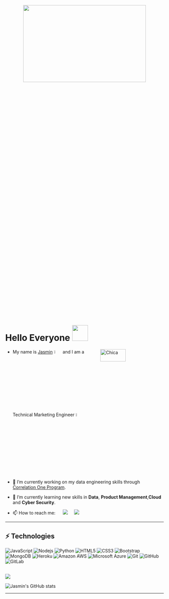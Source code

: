 
 
<!-- This is a comment

```

Here are some ideas to get you started:

- 🔭 I’m currently working on ...
- 🌱 I’m currently learning ...
- 👯 I’m looking to collaborate on ...
- 🤔 I’m looking for help with ...
- 💬 Ask me about ...
- 📫 How to reach me: ...
- 😄 Pronouns: ...
- ⚡ Fun fact: ...


  <a target="_blank"href=""><img src="https://img.shields.io/badge/linkedin-%230077B5.svg?&style=for-the-badge&logo=linkedin&logoColor=white" /></a>&nbsp;&nbsp;&nbsp;&nbsp; 
 
```

--> 



<p  align="center"><img height="25%" width="88%" src = "https://media.giphy.com/media/cK55kjv2lIQTyT0TMI/giphy.gif"></p>

# Hello Everyone   <img src="https://media.giphy.com/media/QmH8OnsBQvC4yn8BnX/giphy.gif" width="50" ><br>
 <img align="right" alt="Chica" src="https://media.giphy.com/media/iDvCzaRjNV61J5jtc0/giphy.gif" width="40%" height = "10%" />
 

- My name is [Jasmin](https://chicajasmin.netlify.app/) <img src="https://media.giphy.com/media/SYWrcYCa0fqTuSwI1Q/giphy.gif" width="5%"> and I am a Technical Marketing Engineer <img src="https://media.giphy.com/media/NgurY1o4z080Jfoyzw/giphy.gif" width="5%">


- 🔭 I’m currently working on my data engineering skills through [Correlation One Program](https://www.correlation-one.com/ds4a-data-engineering).


- 🌱 I’m currently learning new skills in **Data**, **Product Management**,**Cloud** and **Cyber Security**.


- 📫 How to reach me:  &nbsp;&nbsp;&nbsp;&nbsp; <a target="_blank" href="https://twitter.com/DevchicaJasmin" ><img src="https://img.shields.io/badge/twitter-%231DA1F2.svg?&style=for-the-badge&logo=twitter&logoColor=white&width=15px" /></a>&nbsp;&nbsp;&nbsp;&nbsp;
  <a href="mailto:jasminalvarezdev@gmail.com?subject=Hello%20Jasmin,%20From%20Github"><img src="https://img.shields.io/badge/gmail-%23D14836.svg?&style=for-the-badge&logo=gmail&logoColor=white" /></a>&nbsp;&nbsp;&nbsp;&nbsp;





<hr>

## ⚡ Technologies
![JavaScript](https://img.shields.io/badge/-JavaScript-black?style=flat-square&logo=javascript)
![Nodejs](https://img.shields.io/badge/-Nodejs-black?style=flat-square&logo=Node.js)
![Python](https://img.shields.io/badge/-Python-black?style=flat-square&logo=Python)
![HTML5](https://img.shields.io/badge/-HTML5-E34F26?style=flat-square&logo=html5&logoColor=white)
![CSS3](https://img.shields.io/badge/-CSS3-1572B6?style=flat-square&logo=css3)
![Bootstrap](https://img.shields.io/badge/-Bootstrap-563D7C?style=flat-square&logo=bootstrap)
![MongoDB](https://img.shields.io/badge/-MongoDB-black?style=flat-square&logo=mongodb)
![Heroku](https://img.shields.io/badge/-Heroku-430098?style=flat-square&logo=heroku)
![Amazon AWS](https://img.shields.io/badge/Amazon%20AWS-232F3E?style=flat-square&logo=amazon-aws)
![Microsoft Azure](https://img.shields.io/badge/Microsoft%20Azure-232F7E?style=flat-square&logo=microsoft-azure)
![Git](https://img.shields.io/badge/-Git-black?style=flat-square&logo=git)
![GitHub](https://img.shields.io/badge/-GitHub-181717?style=flat-square&logo=github)
![GitLab](https://img.shields.io/badge/-GitLab-FCA121?style=flat-square&logo=gitlab)

<br>
<img src ='https://media.giphy.com/media/137EaR4vAOCn1S/giphy.gif'>
<br> 

![Jasmin's GitHub stats](https://github-readme-stats.vercel.app/api?username=jasmin-alvarez&show_icons=true&count_private=true&theme=radical&border_color=#6a0dad )
<hr>
 
<!-- 
##  Funny Memes 
<img src='https://random-memer.herokuapp.com/' title="Meme" alt="Please refresh the page if the meme doesn't show up." width ="45%" height="30%" >

--> 

 
 

